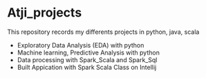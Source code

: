 # Atji_projects
This repository records my differents projects in python, java, scala
- Exploratory Data Analysis (EDA) with python
- Machine learning, Predictive Analysis with python
- Data processing with Spark_Scala and Spark_Sql
- Built Appication with Spark Scala Class on Intellij

